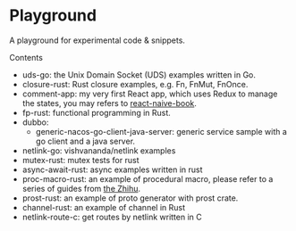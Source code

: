 # Playground

A playground for experimental code & snippets.

Contents

- uds-go: the Unix Domain Socket (UDS) examples written in Go.
- closure-rust: Rust closure examples, e.g. Fn, FnMut, FnOnce.
- comment-app: my very first React app, which uses Redux to manage the states, you may refers to [react-naive-book](https://hyf.js.org/react-naive-book/).
- fp-rust: functional programming in Rust.
- dubbo:
	- generic-nacos-go-client-java-server: generic service sample with a go client and a java server.
- netlink-go: vishvananda/netlink examples
- mutex-rust: mutex tests for rust
- async-await-rust: async examples written in rust 
- proc-macro-rust: an example of procedural macro, please refer to a series of guides from [the Zhihu](https://zhuanlan.zhihu.com/p/342408254).
- prost-rust: an example of proto generator with prost crate.
- channel-rust: an example of channel in Rust
- netlink-route-c: get routes by netlink written in C

